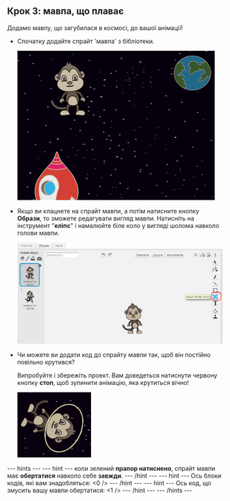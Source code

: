 ## Крок 3: мавпа, що плаває

Додамо мавпу, що загубилася в космосі, до вашої анімації!

+ Спочатку додайте спрайт 'мавпа' з бібліотеки.
    
    ![Додавання спрайту мавпи](images/space-monkey-sprite.png)

+ Якщо ви клацнете на спрайт мавпи, а потім натисните кнопку **Образи**, то зможете редагувати вигляд мавпи. Натисніть на інструмент "**еліпс**" і намалюйте біле коло у вигляді шолома навколо голови мавпи.
    
    ![Космічний шолом мавпи](images/space-monkey-edit.png)

+ Чи можете ви додати код до спрайту мавпи так, щоб він постійно повільно крутився?
    
    Випробуйте і збережіть проект. Вам доведеться натиснути червону кнопку **стоп**, щоб зупинити анімацію, яка крутиться вічно!
    
    ![Блоки для мавпи, що обертається](images/space-spin-test.png)

\--- hints \--- \--- hint \--- коли зелений **прапор натиснено**, спрайт мавпи має **обертатися** навколо себе **завжди**. \--- /hint \--- \--- hint \--- Ось блоки кодів, які вам знадобляться: <0 /> \--- /hint \--- \--- hint \--- Ось код, що змусить вашу мавпи обертатися: <1 /> \--- /hint \--- \--- /hints \---
